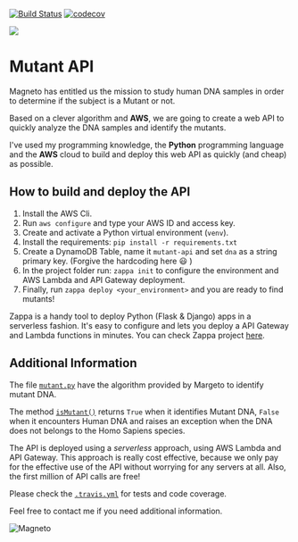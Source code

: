 [![Build Status](https://travis-ci.org/pedrini210/mutant-api.svg?branch=master)](https://travis-ci.org/pedrini210/mutant-api) 
[![codecov](https://codecov.io/gh/pedrini210/mutant-api/branch/master/graph/badge.svg)](https://codecov.io/gh/pedrini210/mutant-api)


<img src="https://vignette.wikia.nocookie.net/street-fighter-sprites/images/5/5a/Magneto-XMVSF-Icon.png/revision/latest?cb=20170720074811"/>

# Mutant API 

Magneto has entitled us the mission to study human DNA samples in order to determine if the subject is a Mutant or not.

Based on a clever algorithm and **AWS**, we are going to create a web API to quickly analyze the DNA samples and identify the mutants.

I've used my programming knowledge, the **Python** programming language and the **AWS** cloud to build and deploy this web API as quickly (and cheap) as possible.

## How to build and deploy the API
  1. Install the AWS Cli.
  2. Run `aws configure` and type your AWS ID and access key.
  3. Create and activate a Python virtual environment (`venv`).
  4. Install the requirements: `pip install -r requirements.txt`
  5. Create a DynamoDB Table, name it `mutant-api` and set `dna` as a string primary key. (Forgive the hardcoding here :smiley: )
  6. In the project folder run: `zappa init` to configure the environment and AWS Lambda and API Gateway deployment.
  7. Finally, run `zappa deploy <your_environment>` and you are ready to find mutants!

Zappa is a handy tool to deploy Python (Flask & Django) apps in a serverless fashion. It's easy to configure and lets you deploy a API Gateway and Lambda functions in minutes. You can check Zappa project [here](https://github.com/Miserlou/Zappa).

## Additional Information
The file [`mutant.py`](mutant.py) have the algorithm provided by Margeto to identify mutant DNA.

The method [`isMutant()`](mutant.py#L50) returns `True` when it identifies Mutant DNA, `False` when it encounters Human DNA and raises an exception when the DNA does not belongs to the Homo Sapiens species.

The API is deployed using a *serverless* approach, using AWS Lambda and API Gateway. This approach is really cost effective, because we only pay for the effective use of the API without worrying for any servers at all. Also, the first million of API calls are free!

Please check the [`.travis.yml`](.travis.yml) for tests and code coverage.


Feel free to contact me if you need additional information.


![Magneto](https://vignette.wikia.nocookie.net/street-fighter-sprites/images/5/5f/Magneto-XMVSF-Stance.gif/revision/latest?cb=20170720083633)